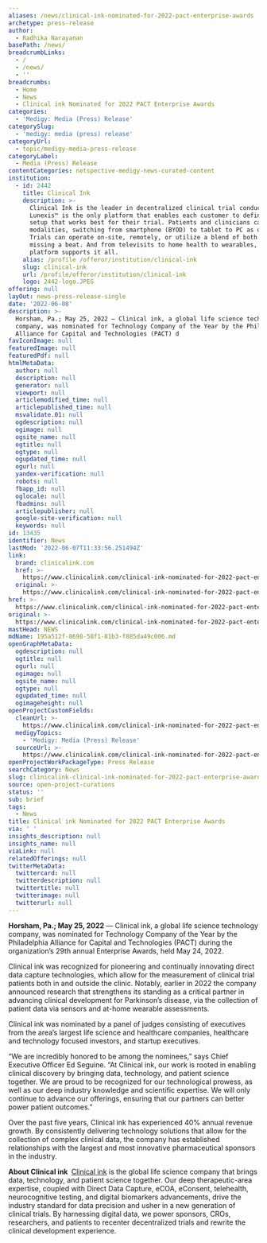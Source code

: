 ```yaml
---
aliases: /news/clinical-ink-nominated-for-2022-pact-enterprise-awards
archetype: press-release
author:
  - Radhika Narayanan
basePath: /news/
breadcrumbLinks:
  - /
  - /news/
  - ''
breadcrumbs:
  - Home
  - News
  - Clinical ink Nominated for 2022 PACT Enterprise Awards
categories:
  - 'Medigy: Media (Press) Release'
categorySlug:
  - 'medigy: media (press) release'
categoryUrl:
  - topic/medigy-media-press-release
categoryLabel:
  - Media (Press) Release
contentCategories: netspective-medigy-news-curated-content
institution:
  - id: 2442
    title: Clinical Ink
    description: >-
      Clinical Ink is the leader in decentralized clinical trial conduct.
      Lunexis™ is the only platform that enables each customer to define the
      setup that works best for their trial. Patients and clinicians can mix
      modalities, switching from smartphone (BYOD) to tablet to PC as desired.
      Trials can operate on-site, remotely, or utilize a blend of both without
      missing a beat. And from televisits to home health to wearables, our
      platform supports it all.
    alias: /profile /offeror/institution/clinical-ink
    slug: clinical-ink
    url: /profile/offeror/institution/clinical-ink
    logo: 2442-logo.JPEG
offering: null
layOut: news-press-release-single
date: '2022-06-08'
description: >-
  Horsham, Pa.; May 25, 2022 — Clinical ink, a global life science technology
  company, was nominated for Technology Company of the Year by the Philadelphia
  Alliance for Capital and Technologies (PACT) d
favIconImage: null
featuredImage: null
featuredPdf: null
htmlMetaData:
  author: null
  description: null
  generator: null
  viewport: null
  articlemodified_time: null
  articlepublished_time: null
  msvalidate.01: null
  ogdescription: null
  ogimage: null
  ogsite_name: null
  ogtitle: null
  ogtype: null
  ogupdated_time: null
  ogurl: null
  yandex-verification: null
  robots: null
  fbapp_id: null
  oglocale: null
  fbadmins: null
  articlepublisher: null
  google-site-verification: null
  keywords: null
id: 13435
identifier: News
lastMod: '2022-06-07T11:33:56.251494Z'
link:
  brand: clinicalink.com
  href: >-
    https://www.clinicalink.com/clinical-ink-nominated-for-2022-pact-enterprise-awards/
  original: >-
    https://www.clinicalink.com/clinical-ink-nominated-for-2022-pact-enterprise-awards/
href: >-
  https://www.clinicalink.com/clinical-ink-nominated-for-2022-pact-enterprise-awards/
original: >-
  https://www.clinicalink.com/clinical-ink-nominated-for-2022-pact-enterprise-awards/
mastHead: NEWS
mdName: 195a512f-8698-58f1-81b3-f885da49c006.md
openGraphMetaData:
  ogdescription: null
  ogtitle: null
  ogurl: null
  ogimage: null
  ogsite_name: null
  ogtype: null
  ogupdated_time: null
  ogimageheight: null
openProjectCustomFields:
  cleanUrl: >-
    https://www.clinicalink.com/clinical-ink-nominated-for-2022-pact-enterprise-awards/
  medigyTopics:
    - 'Medigy: Media (Press) Release'
  sourceUrl: >-
    https://www.clinicalink.com/clinical-ink-nominated-for-2022-pact-enterprise-awards/
openProjectWorkPackageType: Press Release
searchCategory: News
slug: clinicalink-clinical-ink-nominated-for-2022-pact-enterprise-awards
source: open-project-curations
status: ''
sub: brief
tags:
  - News
title: Clinical ink Nominated for 2022 PACT Enterprise Awards
via: ' '
insights_description: null
insights_name: null
viaLink: null
relatedOfferings: null
twitterMetaData:
  twittercard: null
  twitterdescription: null
  twittertitle: null
  twitterimage: null
  twitterurl: null
---
```

<p><strong>Horsham, Pa.; May 25, 2022</strong> — Clinical ink, a global life science technology company, was nominated for Technology Company of the Year by the Philadelphia Alliance for Capital and Technologies (PACT) during the organization’s 29th annual Enterprise Awards, held May 24, 2022.&nbsp;</p><p>Clinical ink was recognized for pioneering and continually innovating direct data capture technologies, which allow for the measurement of clinical trial patients both in and outside the clinic. Notably, earlier in 2022 the company announced research that strengthens its standing as a critical partner in advancing clinical development for Parkinson’s disease, via the collection of patient data via sensors and at-home wearable assessments.&nbsp;</p><p>Clinical ink was nominated by a panel of judges consisting of executives from the area’s largest life science and healthcare companies, healthcare and technology focused investors, and startup executives.&nbsp;</p><p>“We are incredibly honored to be among the nominees,” says Chief Executive Officer Ed Seguine. “At Clinical ink, our work is rooted in enabling clinical discovery by bringing data, technology, and patient science together. We are proud to be recognized for our technological prowess, as well as our deep industry knowledge and scientific expertise. We will only continue to advance our offerings, ensuring that our partners can better power patient outcomes.”&nbsp;</p><p>Over the past five years, Clinical ink has experienced 40% annual revenue growth. By consistently delivering technology solutions that allow for the collection of complex clinical data, the company has established relationships with the largest and most innovative pharmaceutical sponsors in the industry.&nbsp;&nbsp;</p><p><strong>About Clinical ink&nbsp;</strong>&nbsp;<a href="http://www.clinicalink.com/">Clinical ink</a> is the global life science company that brings data, technology, and patient science together. Our deep therapeutic-area expertise, coupled with Direct Data Capture, eCOA, eConsent, telehealth, neurocognitive testing, and digital biomarkers advancements, drive the industry standard for data precision and usher in a new generation of clinical trials. By harnessing digital data, we power sponsors, CROs, researchers, and patients to recenter decentralized trials and rewrite the clinical development experience.&nbsp;</p>